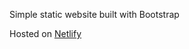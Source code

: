 Simple static website built with Bootstrap

Hosted on [Netlify](https://doctorsvetlana.netlify.app/)
